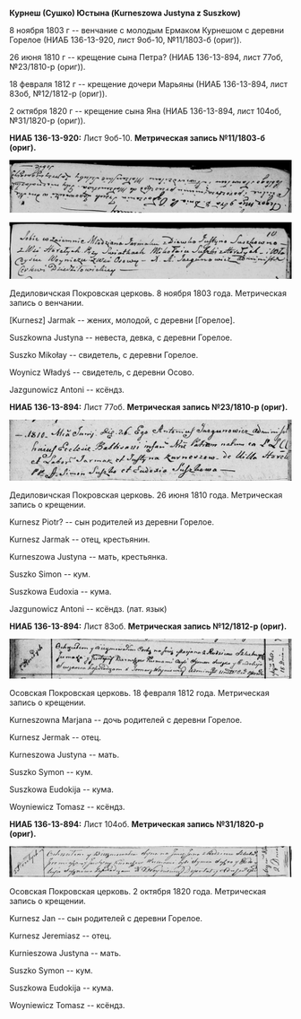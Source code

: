 **Курнеш (Сушко) Юстына (Kurneszowa Justyna z Suszkow)**

8 ноября 1803 г -- венчание с молодым Ермаком Курнешом с деревни Горелое
(НИАБ 136-13-920, лист 9об-10, №11/1803-б (ориг)).

26 июня 1810 г -- крещение сына Петра? (НИАБ 136-13-894, лист 77об,
№23/1810-р (ориг)).

18 февраля 1812 г -- крещение дочери Марьяны (НИАБ 136-13-894, лист
83об, №12/1812-р (ориг)).

2 октября 1820 г -- крещение сына Яна (НИАБ 136-13-894, лист 104об,
№31/1820-р (ориг)).

**НИАБ 136-13-920:** Лист 9об-10. **Метрическая запись №11/1803-б
(ориг).**

![](./media/045972bd9b24b091a64871561530d1a91e958de0.png)

![](./media/6004cf678f818912862564f45aa5750708575b39.png)

Дедиловичская Покровская церковь. 8 ноября 1803 года. Метрическая запись
о венчании.

\[Kurnesz\] Jarmak -- жених, молодой, с деревни \[Горелое\].

Suszkowna Justyna -- невеста, девка, с деревни Горелое.

Suszko Mikołay -- свидетель, с деревни Горелое.

Woynicz Władyś -- свидетель, с деревни Осовo.

Jazgunowicz Antoni -- ксёндз.

**НИАБ 136-13-894:** Лист 77об. **Метрическая запись №23/1810-р
(ориг).**

![](./media/ba07a74fc46aa6f92e0d8fb94f8955bd842199a6.png)

Дедиловичская Покровская церковь. 26 июня 1810 года. Метрическая запись
о крещении.

Kurnesz Piotr? -- сын родителей из деревни Горелое.

Kurnesz Jarmak -- отец, крестьянин.

Kurneszowa Justyna -- мать, крестьянка.

Suszko Simon -- кум.

Suszkowa Eudoxia -- кума.

Jazgunowicz Antoni -- ксёндз. (лат. язык)

**НИАБ 136-13-894:** Лист 83об. **Метрическая запись №12/1812-р
(ориг).**

![](./media/feee891d507a145c7373d91bcc94f3f5d9f09af1.png)

Осовская Покровская церковь. 18 февраля 1812 года. Метрическая запись о
крещении.

Kurneszowna Marjana -- дочь родителей с деревни Горелое.

Kurnesz Jermak -- отец.

Kurneszowa Justyna -- мать.

Suszko Symon -- кум.

Suszkowa Eudokija -- кума.

Woyniewicz Tomasz -- ксёндз.

**НИАБ 136-13-894:** Лист 104об. **Метрическая запись №31/1820-р
(ориг).**

![](./media/26564561c4436f169e403026243046fbf3e0b06b.png)

Осовская Покровская церковь. 2 октября 1820 года. Метрическая запись о
крещении.

Kurnesz Jan -- сын родителей с деревни Горелое.

Kurnesz Jeremiasz -- отец.

Kurnieszowa Justyna -- мать.

Suszko Symon -- кум.

Suszkowa Eudokija -- кума.

Woyniewicz Tomasz -- ксёндз.
